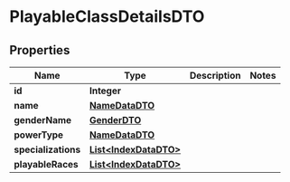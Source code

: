 

# PlayableClassDetailsDTO


## Properties

| Name | Type | Description | Notes |
|------------ | ------------- | ------------- | -------------|
|**id** | **Integer** |  |  |
|**name** | [**NameDataDTO**](NameDataDTO.md) |  |  |
|**genderName** | [**GenderDTO**](GenderDTO.md) |  |  |
|**powerType** | [**NameDataDTO**](NameDataDTO.md) |  |  |
|**specializations** | [**List&lt;IndexDataDTO&gt;**](IndexDataDTO.md) |  |  |
|**playableRaces** | [**List&lt;IndexDataDTO&gt;**](IndexDataDTO.md) |  |  |




